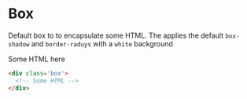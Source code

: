 # Box

Default box to to encapsulate some HTML. The applies the default `box-shadow` and `border-raduys` with a `white` background

<div class='box' style='max-width: 300px'>
  <p class='black'>
    Some HTML here
  </p>
</div>

```html
<div class='box'>
  <!-- Some HTML -->
</div>
```